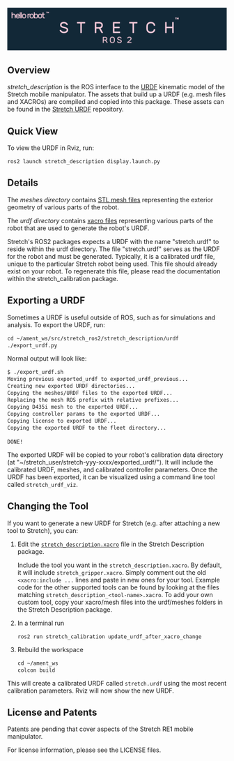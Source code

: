 ![](../images/banner.png)

## Overview

*stretch_description* is the ROS interface to the [URDF](http://wiki.ros.org/urdf) kinematic model of the Stretch mobile manipulator. The assets that build up a URDF (e.g. mesh files and XACROs) are compiled and copied into this package. These assets can be found in the [Stretch URDF](https://github.com/hello-robot/stretch_urdf) repository.

## Quick View

To view the URDF in Rviz, run:

```
ros2 launch stretch_description display.launch.py
```

## Details

The *meshes directory* contains [STL mesh files](https://en.wikipedia.org/wiki/STL_(file_format)) representing the exterior geometry of various parts of the robot. 

The *urdf directory* contains [xacro files](http://wiki.ros.org/xacro) representing various parts of the robot that are used to generate the robot's URDF. 

Stretch's ROS2 packages expects a URDF with the name "stretch.urdf" to reside within the urdf directory. The file "stretch.urdf" serves as the URDF for the robot and must be generated. Typically, it is a calibrated urdf file, unique to the particular Stretch robot being used. This file should already exist on your robot. To regenerate this file, please read the documentation within the stretch_calibration package.

## Exporting a URDF

Sometimes a URDF is useful outside of ROS, such as for simulations and analysis. To export the URDF, run:

```
cd ~/ament_ws/src/stretch_ros2/stretch_description/urdf
./export_urdf.py
```

Normal output will look like:

```
$ ./export_urdf.sh
Moving previous exported_urdf to exported_urdf_previous...
Creating new exported URDF directories...
Copying the meshes/URDF files to the exported URDF...
Replacing the mesh ROS prefix with relative prefixes...
Copying D435i mesh to the exported URDF...
Copying controller params to the exported URDF...
Copying license to exported URDF...
Copying the exported URDF to the fleet directory...

DONE!
```

The exported URDF will be copied to your robot's calibration data directory (at "~/stretch_user/stretch-yyy-xxxx/exported_urdf/"). It will include the calibrated URDF, meshes, and calibrated controller parameters. Once the URDF has been exported, it can be visualized using a command line tool called `stretch_urdf_viz`.

## Changing the Tool

If you want to generate a new URDF for Stretch (e.g. after attaching a new tool to Stretch), you can:

1. Edit the [`stretch_description.xacro`](./urdf/stretch_description.xacro) file in the Stretch Description package.

   Include the tool you want in the `stretch_description.xacro`. By default, it will include `stretch_gripper.xacro`. Simply comment out
   the old `<xacro:include ...` lines and paste in new ones for your tool. Example code for the other supported tools can be found by
   looking at the files matching `stretch_description_<tool-name>.xacro`. To add your own custom tool, copy your xacro/mesh files into
   the urdf/meshes folders in the Stretch Description package.

1. In a terminal run

   ```
   ros2 run stretch_calibration update_urdf_after_xacro_change
   ```

1. Rebuild the workspace

   ```
   cd ~/ament_ws
   colcon build
   ```

This will create a calibrated URDF called `stretch.urdf` using the most recent calibration parameters. Rviz will now show the new URDF.

## License and Patents

Patents are pending that cover aspects of the Stretch RE1 mobile manipulator.

For license information, please see the LICENSE files. 
